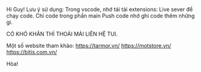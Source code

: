 Hi Guy!
Lưu ý sử dụng:
Trong vscode, nhớ tải tải extensions: Live sever để chạy code.
Chỉ code trong phần main
Push code nhớ ghi code thêm những gì.

CÓ KHÓ KHĂN THÌ THOẢI MÁI LIÊN HỆ TUI.

Một số website tham khảo:
https://tarmor.vn/
https://motstore.vn/
https://bitis.com.vn/

Hòa!
